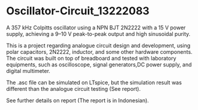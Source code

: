 # Oscillator-Circuit_13222083
A 357 kHz Colpitts oscillator using a NPN BJT 2N2222 with a 15 V power supply, achieving a 9–10 V peak-to-peak output and high sinusoidal purity.

This is a project regarding analogue circuit design and development, using polar capacitors, 2N2222, inductor, and some other hardware components. The circuit was built on top of breadboard and tested with laboratory equipments, such as oscilloscope, signal generators,DC power supply, and digital multimeter.

The .asc file can be simulated on LTspice, but the simulation result was different than the analogue circuit testing (See report).

See further details on report (The report is in Indonesian).
